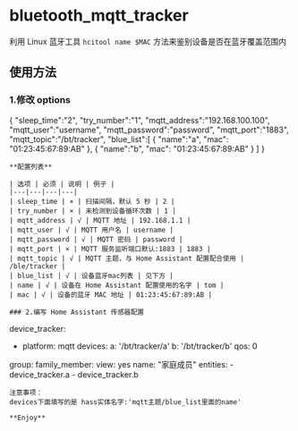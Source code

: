 # bluetooth_mqtt_tracker

利用 Linux 蓝牙工具 `hcitool name $MAC` 方法来鉴别设备是否在蓝牙覆盖范围内

## 使用方法

### 1.修改 options

{
  "sleep_time":"2",
  "try_number":"1",
  "mqtt_address":"192.168.100.100",
  "mqtt_user":"username",
  "mqtt_password":"password",
  "mqtt_port":"1883",
  "mqtt_topic":"/bt/tracker",
  "blue_list":[
      {
        "name":"a",
        "mac": "01:23:45:67:89:AB"
      },
      {
        "name":"b",
        "mac": "01:23:45:67:89:AB"
      }
    ]
}
```
**配置列表**

| 选项 | 必须 | 说明 | 例子 |
|---|---|---|---|
| sleep_time | × | 扫描间隔，默认 5 秒 | 2 |
| try_number | × | 未检测到设备循环次数 | 1 |
| mqtt_address | √ | MQTT 地址 | 192.168.1.1 |
| mqtt_user | √ | MQTT 用户名 | username |
| mqtt_password | √ | MQTT 密码 | password |
| mqtt_port | × | MQTT 服务监听端口默认:1883 | 1883 |
| mqtt_topic | √ | MQTT 主题，与 Home Assistant 配置配合使用 | /ble/tracker |
| blue_list | √ | 设备蓝牙mac列表 | 见下方 |
| name | √ | 设备在 Home Assistant 配置使用的名字 | tom |
| mac | √ | 设备的蓝牙 MAC 地址 | 01:23:45:67:89:AB |

### 2.编写 Home Assistant 传感器配置

```
device_tracker:
  - platform: mqtt
    devices:
      a: '/bt/tracker/a'
      b: '/bt/tracker/b'
    qos: 0

group:
  family_member:
    view: yes
    name: "家庭成员"
    entities:
      - device_tracker.a
      - device_tracker.b
```
注意事项：
devices下面填写的是 hass实体名字:'mqtt主题/blue_list里面的name'

**Enjoy**
